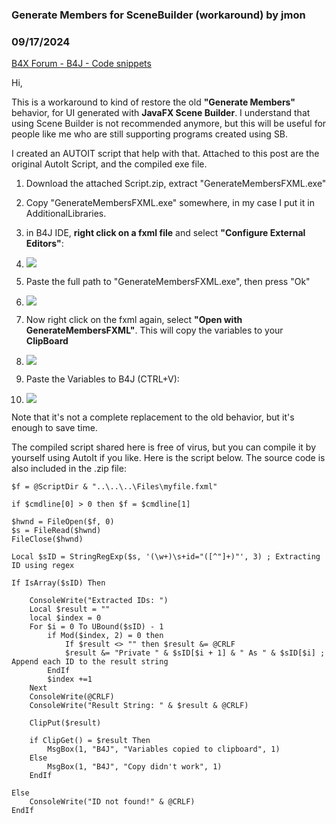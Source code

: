 ### Generate Members for SceneBuilder (workaround) by jmon
### 09/17/2024
[B4X Forum - B4J - Code snippets](https://www.b4x.com/android/forum/threads/157992/)

Hi,  
  
This is a workaround to kind of restore the old **"Generate Members"** behavior, for UI generated with **JavaFX Scene Builder**. I understand that using Scene Builder is not recommended anymore, but this will be useful for people like me who are still supporting programs created using SB.  
  
I created an AUTOIT script that help with that. Attached to this post are the original AutoIt Script, and the compiled exe file.  

1. Download the attached Script.zip, extract "GenerateMembersFXML.exe"
2. Copy "GenerateMembersFXML.exe" somewhere, in my case I put it in AdditionalLibraries.
3. in B4J IDE, ****right click on a fxml file**** and select **"Configure External Editors"**:

1. ![](https://www.b4x.com/android/forum/attachments/148667)

4. Paste the full path to "GenerateMembersFXML.exe", then press "Ok"

1. ![](https://www.b4x.com/android/forum/attachments/148668)

5. Now right click on the fxml again, select **"Open with GenerateMembersFXML"**. This will copy the variables to your **ClipBoard**

1. ![](https://www.b4x.com/android/forum/attachments/148669)

6. Paste the Variables to B4J (CTRL+V):

1. ![](https://www.b4x.com/android/forum/attachments/148670)

  
Note that it's not a complete replacement to the old behavior, but it's enough to save time.  
  
The compiled script shared here is free of virus, but you can compile it by yourself using AutoIt if you like. Here is the script below. The source code is also included in the .zip file:  

```B4X
$f = @ScriptDir & "..\..\..\Files\myfile.fxml"  
  
if $cmdline[0] > 0 then $f = $cmdline[1]  
  
$hwnd = FileOpen($f, 0)  
$s = FileRead($hwnd)  
FileClose($hwnd)  
  
Local $sID = StringRegExp($s, '(\w+)\s+id="([^"]+)"', 3) ; Extracting ID using regex  
  
If IsArray($sID) Then  
  
    ConsoleWrite("Extracted IDs: ")  
    Local $result = ""  
    local $index = 0  
    For $i = 0 To UBound($sID) - 1  
        if Mod($index, 2) = 0 then  
            If $result <> "" then $result &= @CRLF  
            $result &= "Private " & $sID[$i + 1] & " As " & $sID[$i] ; Append each ID to the result string  
        EndIf  
        $index +=1  
    Next  
    ConsoleWrite(@CRLF)  
    ConsoleWrite("Result String: " & $result & @CRLF)  
  
    ClipPut($result)  
  
    if ClipGet() = $result Then  
        MsgBox(1, "B4J", "Variables copied to clipboard", 1)  
    Else  
        MsgBox(1, "B4J", "Copy didn't work", 1)  
    EndIf  
  
Else  
    ConsoleWrite("ID not found!" & @CRLF)  
EndIf
```
